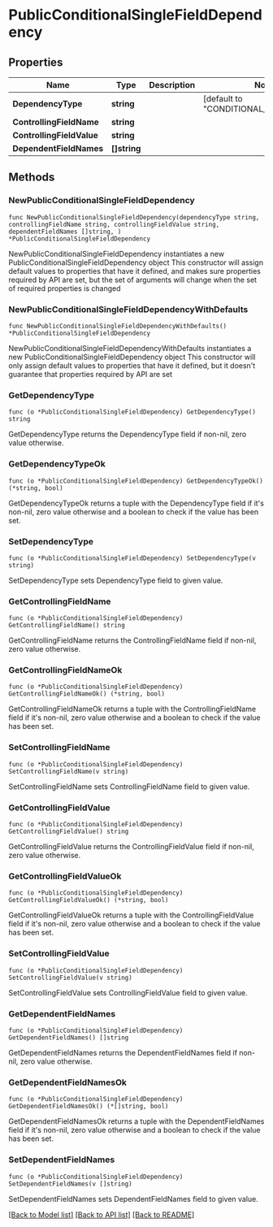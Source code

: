 # PublicConditionalSingleFieldDependency

## Properties

Name | Type | Description | Notes
------------ | ------------- | ------------- | -------------
**DependencyType** | **string** |  | [default to "CONDITIONAL_SINGLE_FIELD"]
**ControllingFieldName** | **string** |  | 
**ControllingFieldValue** | **string** |  | 
**DependentFieldNames** | **[]string** |  | 

## Methods

### NewPublicConditionalSingleFieldDependency

`func NewPublicConditionalSingleFieldDependency(dependencyType string, controllingFieldName string, controllingFieldValue string, dependentFieldNames []string, ) *PublicConditionalSingleFieldDependency`

NewPublicConditionalSingleFieldDependency instantiates a new PublicConditionalSingleFieldDependency object
This constructor will assign default values to properties that have it defined,
and makes sure properties required by API are set, but the set of arguments
will change when the set of required properties is changed

### NewPublicConditionalSingleFieldDependencyWithDefaults

`func NewPublicConditionalSingleFieldDependencyWithDefaults() *PublicConditionalSingleFieldDependency`

NewPublicConditionalSingleFieldDependencyWithDefaults instantiates a new PublicConditionalSingleFieldDependency object
This constructor will only assign default values to properties that have it defined,
but it doesn't guarantee that properties required by API are set

### GetDependencyType

`func (o *PublicConditionalSingleFieldDependency) GetDependencyType() string`

GetDependencyType returns the DependencyType field if non-nil, zero value otherwise.

### GetDependencyTypeOk

`func (o *PublicConditionalSingleFieldDependency) GetDependencyTypeOk() (*string, bool)`

GetDependencyTypeOk returns a tuple with the DependencyType field if it's non-nil, zero value otherwise
and a boolean to check if the value has been set.

### SetDependencyType

`func (o *PublicConditionalSingleFieldDependency) SetDependencyType(v string)`

SetDependencyType sets DependencyType field to given value.


### GetControllingFieldName

`func (o *PublicConditionalSingleFieldDependency) GetControllingFieldName() string`

GetControllingFieldName returns the ControllingFieldName field if non-nil, zero value otherwise.

### GetControllingFieldNameOk

`func (o *PublicConditionalSingleFieldDependency) GetControllingFieldNameOk() (*string, bool)`

GetControllingFieldNameOk returns a tuple with the ControllingFieldName field if it's non-nil, zero value otherwise
and a boolean to check if the value has been set.

### SetControllingFieldName

`func (o *PublicConditionalSingleFieldDependency) SetControllingFieldName(v string)`

SetControllingFieldName sets ControllingFieldName field to given value.


### GetControllingFieldValue

`func (o *PublicConditionalSingleFieldDependency) GetControllingFieldValue() string`

GetControllingFieldValue returns the ControllingFieldValue field if non-nil, zero value otherwise.

### GetControllingFieldValueOk

`func (o *PublicConditionalSingleFieldDependency) GetControllingFieldValueOk() (*string, bool)`

GetControllingFieldValueOk returns a tuple with the ControllingFieldValue field if it's non-nil, zero value otherwise
and a boolean to check if the value has been set.

### SetControllingFieldValue

`func (o *PublicConditionalSingleFieldDependency) SetControllingFieldValue(v string)`

SetControllingFieldValue sets ControllingFieldValue field to given value.


### GetDependentFieldNames

`func (o *PublicConditionalSingleFieldDependency) GetDependentFieldNames() []string`

GetDependentFieldNames returns the DependentFieldNames field if non-nil, zero value otherwise.

### GetDependentFieldNamesOk

`func (o *PublicConditionalSingleFieldDependency) GetDependentFieldNamesOk() (*[]string, bool)`

GetDependentFieldNamesOk returns a tuple with the DependentFieldNames field if it's non-nil, zero value otherwise
and a boolean to check if the value has been set.

### SetDependentFieldNames

`func (o *PublicConditionalSingleFieldDependency) SetDependentFieldNames(v []string)`

SetDependentFieldNames sets DependentFieldNames field to given value.



[[Back to Model list]](../README.md#documentation-for-models) [[Back to API list]](../README.md#documentation-for-api-endpoints) [[Back to README]](../README.md)


